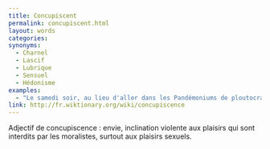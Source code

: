 ```yaml
---
title: Concupiscent
permalink: concupiscent.html
layout: words
categories:
synonyms:
  - Charnel
  - Lascif
  - Lubrique
  - Sensuel
  - Hédonisme
examples:
  - "Le samedi soir, au lieu d'aller dans les Pandémoniums de ploutocrates concupiscents, faites donc cet exemple non trivial."
link: http://fr.wiktionary.org/wiki/concupiscence
---
```


Adjectif de concupiscence : envie, inclination violente aux plaisirs qui sont interdits par les moralistes, surtout aux plaisirs sexuels.
